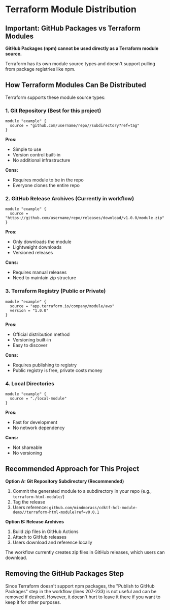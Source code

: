 # Terraform Module Distribution

## Important: GitHub Packages vs Terraform Modules

**GitHub Packages (npm) cannot be used directly as a Terraform module source.**

Terraform has its own module source types and doesn't support pulling from package registries like npm.

## How Terraform Modules Can Be Distributed

Terraform supports these module source types:

### 1. Git Repository (Best for this project)

```hcl
module "example" {
  source = "github.com/username/repo//subdirectory?ref=tag"
}
```

**Pros:**

- Simple to use
- Version control built-in
- No additional infrastructure

**Cons:**

- Requires module to be in the repo
- Everyone clones the entire repo

### 2. GitHub Release Archives (Currently in workflow)

```hcl
module "example" {
  source = "https://github.com/username/repo/releases/download/v1.0.0/module.zip"
}
```

**Pros:**

- Only downloads the module
- Lightweight downloads
- Versioned releases

**Cons:**

- Requires manual releases
- Need to maintain zip structure

### 3. Terraform Registry (Public or Private)

```hcl
module "example" {
  source = "app.terraform.io/company/module/aws"
  version = "1.0.0"
}
```

**Pros:**

- Official distribution method
- Versioning built-in
- Easy to discover

**Cons:**

- Requires publishing to registry
- Public registry is free, private costs money

### 4. Local Directories

```hcl
module "example" {
  source = "./local-module"
}
```

**Pros:**

- Fast for development
- No network dependency

**Cons:**

- Not shareable
- No versioning

## Recommended Approach for This Project

**Option A: Git Repository Subdirectory (Recommended)**

1. Commit the generated module to a subdirectory in your repo (e.g., `terraform-html-module/`)
2. Tag the release
3. Users reference: `github.com/mindmorass/cdktf-hcl-module-demo//terraform-html-module?ref=v0.0.1`

**Option B: Release Archives**

1. Build zip files in GitHub Actions
2. Attach to GitHub releases
3. Users download and reference locally

The workflow currently creates zip files in GitHub releases, which users can download.

## Removing the GitHub Packages Step

Since Terraform doesn't support npm packages, the "Publish to GitHub Packages" step in the workflow (lines 207-233) is not useful and can be removed if desired. However, it doesn't hurt to leave it there if you want to keep it for other purposes.
